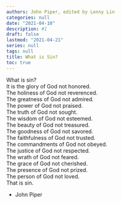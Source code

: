 ```yaml
---
authors: John Piper, edited by Lenny Lin
categories: null
date: "2021-04-10"
description: #1
draft: false
lastmod: "2021-04-21"
series: null
tags: null
title: What is Sin?
toc: true
---
```




<!--more-->

What is sin?  
It is the glory of God not honored.  
The holiness of God not reverenced.  
The greatness of God not admired.  
The power of God not praised.  
The truth of God not sought.  
The wisdom of God not esteemed.  
The beauty of God not treasured.  
The goodness of God not savored.  
The faithfulness of God not trusted.  
The commandments of God not obeyed.  
The justice of God not respected.  
The wrath of God not feared.  
The grace of God not cherished.  
The presence of God not prized.  
The person of God not loved.  
That is sin.  
- John Piper